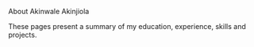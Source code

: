 About Akinwale Akinjiola

These pages present a summary of my education, experience, skills and projects.
